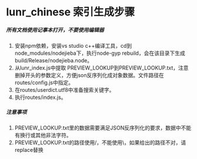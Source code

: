 # lunr_chinese 索引生成步骤

##### 所有文档使用记事本打开，不要使用编辑器

1. 安装npm依赖，安装vs studio c++编译工具，cd到node_modules/nodejieba下，执行node-gyp rebuild，会在该目录下生成build/Release/nodejieba.node。
2. 从lunr_index.js中提取 PREVIEW_LOOKUP到PREVIEW_LOOKUP.txt，注意删掉开头的参数定义，方便json反序列化成对象数据。文件路径在routes/config.js中指定。
3. 在routes/userdict.utf8中准备搜索关键字。
4. 执行routes/index.js。   

##### 注意事项
1. PREVIEW_LOOKUP.txt里的数据需要满足JSON反序列化的要求，数据中不能有换行或其他非法字符。
2. PREVIEW_LOOKUP.txt的路径使用/，不能使用\，如果给出的路径不对，请replace替换
